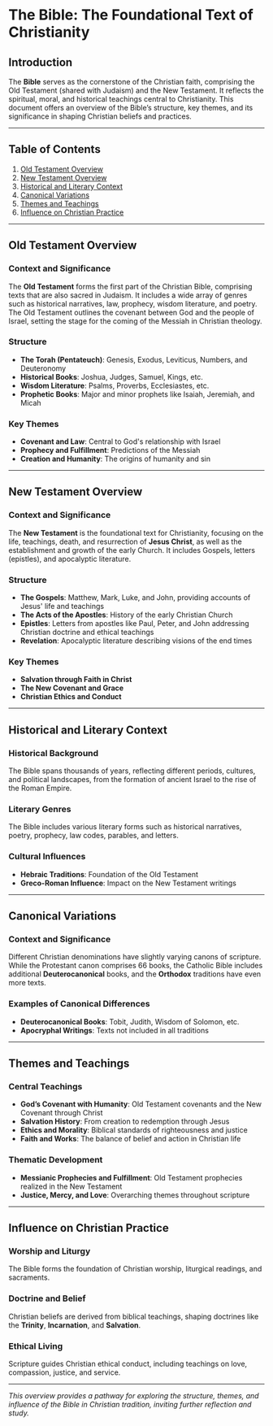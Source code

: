 # The Bible: The Foundational Text of Christianity

## Introduction

The **Bible** serves as the cornerstone of the Christian faith, comprising the Old Testament (shared with Judaism) and the New Testament. It reflects the spiritual, moral, and historical teachings central to Christianity. This document offers an overview of the Bible’s structure, key themes, and its significance in shaping Christian beliefs and practices.

---

## Table of Contents

1. [Old Testament Overview](#old-testament-overview)
2. [New Testament Overview](#new-testament-overview)
3. [Historical and Literary Context](#historical-and-literary-context)
4. [Canonical Variations](#canonical-variations)
5. [Themes and Teachings](#themes-and-teachings)
6. [Influence on Christian Practice](#influence-on-christian-practice)

---

## Old Testament Overview

### Context and Significance

The **Old Testament** forms the first part of the Christian Bible, comprising texts that are also sacred in Judaism. It includes a wide array of genres such as historical narratives, law, prophecy, wisdom literature, and poetry. The Old Testament outlines the covenant between God and the people of Israel, setting the stage for the coming of the Messiah in Christian theology.

### Structure

- **The Torah (Pentateuch)**: Genesis, Exodus, Leviticus, Numbers, and Deuteronomy
- **Historical Books**: Joshua, Judges, Samuel, Kings, etc.
- **Wisdom Literature**: Psalms, Proverbs, Ecclesiastes, etc.
- **Prophetic Books**: Major and minor prophets like Isaiah, Jeremiah, and Micah

### Key Themes

- **Covenant and Law**: Central to God's relationship with Israel
- **Prophecy and Fulfillment**: Predictions of the Messiah
- **Creation and Humanity**: The origins of humanity and sin

---

## New Testament Overview

### Context and Significance

The **New Testament** is the foundational text for Christianity, focusing on the life, teachings, death, and resurrection of **Jesus Christ**, as well as the establishment and growth of the early Church. It includes Gospels, letters (epistles), and apocalyptic literature.

### Structure

- **The Gospels**: Matthew, Mark, Luke, and John, providing accounts of Jesus' life and teachings
- **The Acts of the Apostles**: History of the early Christian Church
- **Epistles**: Letters from apostles like Paul, Peter, and John addressing Christian doctrine and ethical teachings
- **Revelation**: Apocalyptic literature describing visions of the end times

### Key Themes

- **Salvation through Faith in Christ**
- **The New Covenant and Grace**
- **Christian Ethics and Conduct**

---

## Historical and Literary Context

### Historical Background

The Bible spans thousands of years, reflecting different periods, cultures, and political landscapes, from the formation of ancient Israel to the rise of the Roman Empire.

### Literary Genres

The Bible includes various literary forms such as historical narratives, poetry, prophecy, law codes, parables, and letters.

### Cultural Influences

- **Hebraic Traditions**: Foundation of the Old Testament
- **Greco-Roman Influence**: Impact on the New Testament writings

---

## Canonical Variations

### Context and Significance

Different Christian denominations have slightly varying canons of scripture. While the Protestant canon comprises 66 books, the Catholic Bible includes additional **Deuterocanonical** books, and the **Orthodox** traditions have even more texts.

### Examples of Canonical Differences

- **Deuterocanonical Books**: Tobit, Judith, Wisdom of Solomon, etc.
- **Apocryphal Writings**: Texts not included in all traditions

---

## Themes and Teachings

### Central Teachings

- **God’s Covenant with Humanity**: Old Testament covenants and the New Covenant through Christ
- **Salvation History**: From creation to redemption through Jesus
- **Ethics and Morality**: Biblical standards of righteousness and justice
- **Faith and Works**: The balance of belief and action in Christian life

### Thematic Development

- **Messianic Prophecies and Fulfillment**: Old Testament prophecies realized in the New Testament
- **Justice, Mercy, and Love**: Overarching themes throughout scripture

---

## Influence on Christian Practice

### Worship and Liturgy

The Bible forms the foundation of Christian worship, liturgical readings, and sacraments.

### Doctrine and Belief

Christian beliefs are derived from biblical teachings, shaping doctrines like the **Trinity**, **Incarnation**, and **Salvation**.

### Ethical Living

Scripture guides Christian ethical conduct, including teachings on love, compassion, justice, and service.

---

*This overview provides a pathway for exploring the structure, themes, and influence of the Bible in Christian tradition, inviting further reflection and study.*
